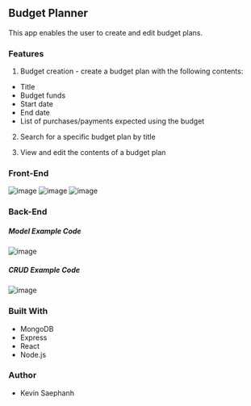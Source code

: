 ## Budget Planner
This app enables the user to create and edit budget plans.

### Features
1. Budget creation - create a budget plan with the following contents:
  * Title
  * Budget funds
  * Start date
  * End date
  * List of purchases/payments expected using the budget
  
 2. Search for a specific budget plan by title
 
 3. View and edit the contents of a budget plan

### Front-End
![image](https://user-images.githubusercontent.com/47619395/61091515-4f0ccf80-a3f7-11e9-9774-a5568d6fa703.png)
![image](https://user-images.githubusercontent.com/47619395/61091546-719ee880-a3f7-11e9-9336-f0d406f668c7.png)
![image](https://user-images.githubusercontent.com/47619395/61091602-a448e100-a3f7-11e9-835a-e790a71d274c.png)

### Back-End
##### Model Example Code
![image](https://user-images.githubusercontent.com/47619395/61091302-8169fd00-a3f6-11e9-8e8c-e75faee4c625.png)
##### CRUD Example Code
![image](https://user-images.githubusercontent.com/47619395/61091346-b37b5f00-a3f6-11e9-9d57-8ed5f4dc09cf.png)

### Built With
* MongoDB
* Express
* React
* Node.js

### Author
* Kevin Saephanh
